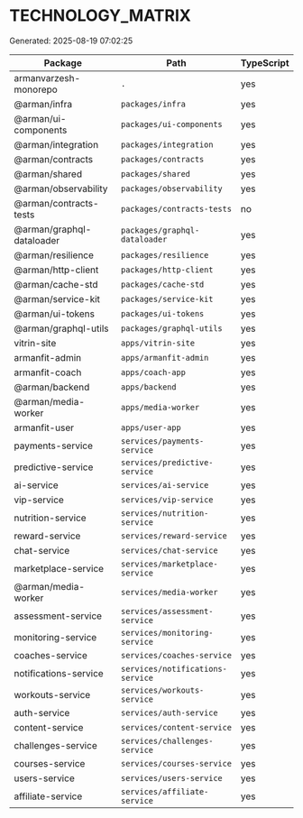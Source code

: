 # TECHNOLOGY_MATRIX

Generated: 2025-08-19 07:02:25

| Package | Path | TypeScript |
|---|---|---|
| armanvarzesh-monorepo | `.` | yes |
| @arman/infra | `packages/infra` | yes |
| @arman/ui-components | `packages/ui-components` | yes |
| @arman/integration | `packages/integration` | yes |
| @arman/contracts | `packages/contracts` | yes |
| @arman/shared | `packages/shared` | yes |
| @arman/observability | `packages/observability` | yes |
| @arman/contracts-tests | `packages/contracts-tests` | no |
| @arman/graphql-dataloader | `packages/graphql-dataloader` | yes |
| @arman/resilience | `packages/resilience` | yes |
| @arman/http-client | `packages/http-client` | yes |
| @arman/cache-std | `packages/cache-std` | yes |
| @arman/service-kit | `packages/service-kit` | yes |
| @arman/ui-tokens | `packages/ui-tokens` | yes |
| @arman/graphql-utils | `packages/graphql-utils` | yes |
| vitrin-site | `apps/vitrin-site` | yes |
| armanfit-admin | `apps/armanfit-admin` | yes |
| armanfit-coach | `apps/coach-app` | yes |
| @arman/backend | `apps/backend` | yes |
| @arman/media-worker | `apps/media-worker` | yes |
| armanfit-user | `apps/user-app` | yes |
| payments-service | `services/payments-service` | yes |
| predictive-service | `services/predictive-service` | yes |
| ai-service | `services/ai-service` | yes |
| vip-service | `services/vip-service` | yes |
| nutrition-service | `services/nutrition-service` | yes |
| reward-service | `services/reward-service` | yes |
| chat-service | `services/chat-service` | yes |
| marketplace-service | `services/marketplace-service` | yes |
| @arman/media-worker | `services/media-worker` | yes |
| assessment-service | `services/assessment-service` | yes |
| monitoring-service | `services/monitoring-service` | yes |
| coaches-service | `services/coaches-service` | yes |
| notifications-service | `services/notifications-service` | yes |
| workouts-service | `services/workouts-service` | yes |
| auth-service | `services/auth-service` | yes |
| content-service | `services/content-service` | yes |
| challenges-service | `services/challenges-service` | yes |
| courses-service | `services/courses-service` | yes |
| users-service | `services/users-service` | yes |
| affiliate-service | `services/affiliate-service` | yes |
